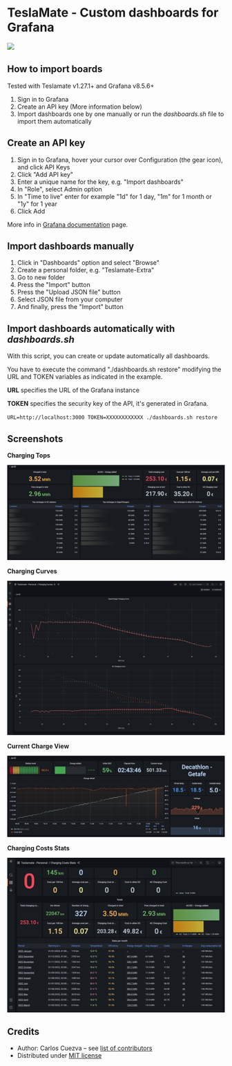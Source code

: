 # TeslaMate - Custom dashboards for Grafana

[![](https://img.shields.io/badge/Donate-PayPal-ff69b4.svg)](https://www.paypal.com/donate?hosted_button_id=QF2MBMQZP4V2J)

## How to import boards

Tested with Teslamate v1.27.1+ and Grafana v8.5.6+

1. Sign in to Grafana
2. Create an API key (More information below)
3. Import dashboards one by one manually or run the *dashboards.sh* file to import them automatically

## Create an API key

1. Sign in to Grafana, hover your cursor over Configuration (the gear icon), and click API Keys
2. Click "Add API key"
3. Enter a unique name for the key, e.g. "Import dashboards"
4. In "Role", select Admin option
5. In "Time to live" enter for example "1d" for 1 day, "1m" for 1 month or "1y" for 1 year
6. Click Add

More info in [Grafana documentation](https://grafana.com/docs/grafana/v8.5/administration/api-keys/create-api-key/) page.

## Import dashboards manually

1. Click in "Dashboards" option and select "Browse"
2. Create a personal folder, e.g. "Teslamate-Extra"
3. Go to new folder
4. Press the "Import" button
5. Press the "Upload JSON file" button
6. Select JSON file from your computer
7. And finally, press the "Import" button

## Import dashboards automatically with *dashboards.sh*

With this script, you can create or update automatically all dashboards.

You have to execute the command "./dashboards.sh restore" modifying the URL and TOKEN variables as indicated in the example.

**URL** specifies the URL of the Grafana instance

**TOKEN** specifies the security key of the API, it's generated in Grafana.

``URL=http://localhost:3000 TOKEN=XXXXXXXXXXXX ./dashboards.sh restore``

## Screenshots

**Charging Tops**

![Charging Tops](./screenshots/charging_tops.png)

**Charging Curves**

![Charging Curves](./screenshots/charging_curves.png)

**Current Charge View**

![Charging Curves](./screenshots/current_charge_view.png)

**Charging Costs Stats**

![Charging Costs Stats](./screenshots/charging_costs_stats.png)

## Credits

- Author: Carlos Cuezva – see [list of contributors](https://github.com/CarlosCuezva/dashboards-Grafana-Teslamate/graphs/contributors)
- Distributed under [MIT license](./LICENSE)
